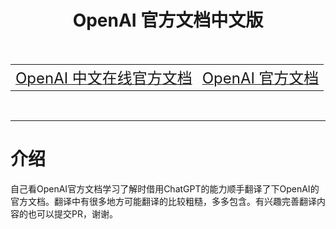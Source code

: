 # <center>OpenAI 官方文档中文版</center>


<br/>
<table>
    <tr align="center">
        <td><a title="OpenAI [master] 中文在线官方文档" href="https://kaimingwan.gitbook.io/openai-zhong-wen-zai-xian-wen-dang/" target="_blank"><font size="5">OpenAI 中文在线官方文档</font></a></td>
        <td><a title="OpenAI 官方文档" href="https://platform.openai.com/docs/introduction" target="_blank"><font size="5">OpenAI 官方文档</font></a></td>
    </tr>
</table>
<br/>

---


# 介绍
自己看OpenAI官方文档学习了解时借用ChatGPT的能力顺手翻译了下OpenAI的官方文档。翻译中有很多地方可能翻译的比较粗糙，多多包含。有兴趣完善翻译内容的也可以提交PR，谢谢。

